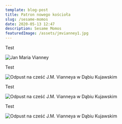 ```yaml
---
template: blog-post
title: Patron nowego kościoła
slug: /sesame-momos
date: 2020-05-13 12:47
description: Sesame Momos
featuredImage: /assets/jmvianney1.jpg
---
```


Test

![Jan Maria Vianney](/assets/jmvianney.jpg)

Test

![Odpust na cześć J.M. Vianneya w Dąbiu Kujawskim](/assets/a.jpg)

Test

![Odpust na cześć J.M. Vianneya w Dąbiu Kujawskim](/assets/b.jpg)

Test

![Odpust na cześć J.M. Vianneya w Dąbiu Kujawskim](/assets/c.jpg)


